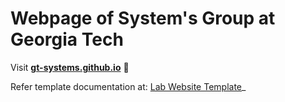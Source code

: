 
# Webpage of System's Group at Georgia Tech

Visit **[gt-systems.github.io](https://gt-systems.github.io)** 🚀

Refer template documentation at: [Lab Website Template](https://greene-lab.gitbook.io/lab-website-template-docs)_
